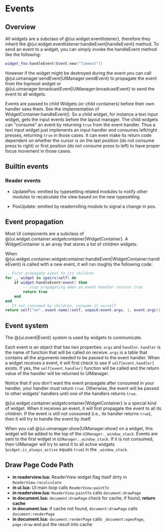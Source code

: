 Events
======

## Overview ##

All widgets are a subclass of @{ui.widget.eventlistener}, therefore they inherit
the @{ui.widget.eventlistener:handleEvent|handleEvent} method. To send an event
to a widget, you can simply invoke the handleEvent method like the following:

```lua
widget_foo:handleEvent(Event:new("Timeout"))
```
However if the widget might be destroyed during the event you can call @{ui.uimanager:sendEvent|UIManager:sendEvent} to propagate the event from the topmost widget or @{ui.uimanager:broadcastEvent|UIManager:broadcastEvent} to send the event to all widgets.

Events are passed to child Widgets (or child containers) before their own handler sees them. See the implementation of WidgetContainer:handleEvent(). So a child widget, for instance a text input widget, gets the input events before the layout manager. The child widgets can "consume" an event by returning `true` from the event handler. Thus a text input widget just implements an input handler and consumes left/right presses, returning `true` in those cases. It can even make its return code dependent on whether the cursor is on the last position (do not consume press to right) or first position (do not consume press to left) to have proper focus movement in those cases.

## Builtin events ##

### Reader events ###

* UpdatePos: emitted by typesetting related modules to notify other modules to
recalculate the view based on the new typesetting.

* PosUpdate: emitted by readerrolling module to signal a change in pos.


## Event propagation ##

Most UI components are a subclass of @{ui.widget.container.widgetcontainer|WidgetContainer}.
A WidgetContainer is an array that stores a list of children widgets.

When @{ui.widget.container.widgetcontainer:handleEvent|WidgetContainer:handleEvent} is called with a new event,
it will run roughly the following code:

```lua
-- First propagate event to its children
for _, widget in ipairs(self) do
    if widget:handleEvent(event) then
        -- stop propagating when an event handler returns true
        return true
    end
end
-- If not consumed by children, consume it ourself
return self["on"..event.name](self, unpack(event.args, 1, event.argc))
```

## Event system
The @{ui.event|Event} system is used by widgets to communicate.

Each event is an object that has two properties: `args` and `handler`. `handler` is the name of function that will be called on receive. `args` is a table that contains all the arguments needed to be passed to the event handler. When a widget receives a event, it will first check to see if `self[event.handler]` exists. If yes, the `self[event.handler]` function will be called and the return value of the handler will be returned to UIManager.

Notice that if you don't want the event propagate after consumed in your handler, your handler must return `true`. Otherwise, the event will be passed to other widgets' handlers until one of the handlers returns `true`.

@{ui.widget.container.widgetcontainer|WidgetContainer} is a special kind of widget. When it receives an event, it will first propagate the event to all its children. If the event is still not consumed (i.e., its handler returns `true`), then it will try to handle the event by itself.

When you call @{ui.uimanager.show|UIManager:show} on a widget, this widget will be added to the top of the `UIManager._window_stack`.
Events are sent to the first widget in `UIManager._window_stack`. If it is not consumed, then UIManager will try to send it to all active widgets (`widget.is_always_active` equals `true`) in the `_window_stack`.

## Draw Page Code Path

* **in readerview.lua:** ReaderView widget flag itself dirty in `ReaderView:recalculate`
* **in ui.lua:** UI main loop calls `ReaderView:paintTo`
* **in readerview.lua:** `ReaderView:paintTo` calls `document:drawPage`
* **in document.lua:** `document:drawPage` check for cache, if found, **return cache**
* **in document.lua:** if cache not found, `document:drawPage` calls `document:renderPage`
* **in document.lua:** `document:renderPage` calls `_document:openPage`, `page:draw` and put the result into cache
